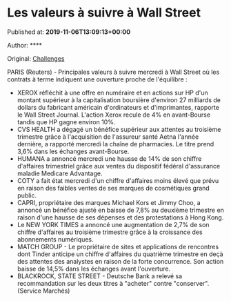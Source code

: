 
# Les valeurs à suivre à Wall Street

Published at: **2019-11-06T13:09:13+00:00**

Author: ****

Original: [Challenges](https://www.challenges.fr/finance-et-marche/les-valeurs-a-suivre-a-wall-street_683417)

PARIS (Reuters) - Principales valeurs à suivre mercredi à Wall Street où les contrats à terme indiquent une ouverture proche de l'équilibre :
* XEROX réfléchit à une offre en numéraire et en actions sur HP d'un montant supérieur à la capitalisation boursière d'environ 27 milliards de dollars du fabricant américain d'ordinateurs et d'imprimantes, rapporte le Wall Street Journal. L'action Xerox recule de 4% en avant-Bourse tandis que HP gagne environ 10%.
* CVS HEALTH a dégagé un bénéfice supérieur aux attentes au troisième trimestre grâce à l'acquisition de l'assureur santé Aetna l'année dernière, a rapporté mercredi la chaîne de pharmacies. Le titre prend 3,6% dans les échanges avant-Bourse.
* HUMANA a annoncé mercredi une hausse de 14% de son chiffre d'affaires trimestriel grâce aux ventes du dispositif fédéral d'assurance maladie Medicare Advantage.
* COTY a fait état mercredi d'un chiffre d'affaires moins élevé que prévu en raison des faibles ventes de ses marques de cosmétiques grand public.
* CAPRI, propriétaire des marques Michael Kors et Jimmy Choo, a annoncé un bénéfice ajusté en baisse de 7,8% au deuxième trimestre en raison d'une hausse de ses dépenses et des protestations à Hong Kong.
* Le NEW YORK TIMES a annoncé une augmentation de 2,7% de son chiffre d'affaires au troisième trimestre grâce à la croissance des abonnements numériques.
* MATCH GROUP - Le propriétaire de sites et applications de rencontres dont Tinder anticipe un chiffre d'affaires du quatrième trimestre en deçà des attentes des analystes en raison de la forte concurrence. Son action baisse de 14,5% dans les échanges avant l'ouverture.
* BLACKROCK, STATE STREET - Deutsche Bank a relevé sa recommandation sur les deux titres à "acheter" contre "conserver".
(Service Marchés)
